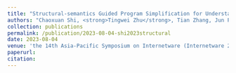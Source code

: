 ```yaml
---
title: "Structural-semantics Guided Program Simplification for Understanding Neural Code Intelligence Models"
authors: "Chaoxuan Shi, <strong>Tingwei Zhu</strong>, Tian Zhang, Jun Pang, Minxue Pan"
collection: publications
permalink: /publication/2023-08-04-shi2023structural
date: 2023-08-04
venue: 'the 14th Asia-Pacific Symposium on Internetware (Internetware 2023)'
paperurl: 
citation: 
---
```

